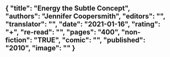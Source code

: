 {
 "title": "Energy the Subtle Concept",
 "authors": "Jennifer Coopersmith",
 "editors": "",
 "translator": "",
 "date": "2021-01-16",
 "rating": "+",
 "re-read": "",
 "pages": "400",
 "non-fiction": "TRUE",
 "comic": "",
 "published": "2010",
 "image": ""
}
---

